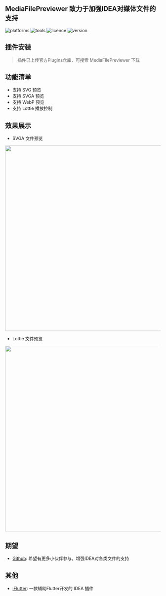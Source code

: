 ## MediaFilePreviewer 致力于加强IDEA对媒体文件的支持

![platforms](https://img.shields.io/badge/platforms-macos%20%7C%20windows%20%7C%20linux-blue) ![tools](https://img.shields.io/badge/idea-intellij_IDEA%20%7C%20AndroidStudio-blue) ![licence](https://img.shields.io/badge/licence-MIT-blue) ![version](https://img.shields.io/badge/version-v1.0.8-blue)

## 插件安装
> 插件已上传官方Plugins仓库，可搜索 MediaFilePreviewer 下载

## 功能清单
- 支持 SVG 预览
- 支持 SVGA 预览
- 支持 WebP 预览
- 支持 Lottie 播放控制

## 效果展示

- SVGA 文件预览

<img src="https://iflutter.toolu.cn/configs/svga-opt.gif" width="600"/>


- Lottie 文件预览

<img src="https://iflutter.toolu.cn/configs/lottie-opt.gif" width="600"/>

## 期望
- [Github](https://github.com/YangLang116/MediaFilePreviewer): 希望有更多小伙伴参与，增强IDEA对各类文件的支持

## 其他
- [iFlutter](https://iflutter.toolu.cn): 一款辅助Flutter开发的 IDEA 插件

